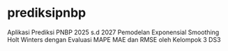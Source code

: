# prediksipnbp
Aplikasi Prediksi PNBP 2025 s.d 2027 Pemodelan Exponensial Smoothing Holt Winters dengan Evaluasi MAPE MAE dan RMSE oleh Kelompok 3 DS3
